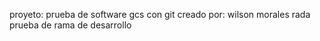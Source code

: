 proyeto: prueba de software gcs con git 
creado por: wilson morales rada 
prueba de rama de desarrollo
